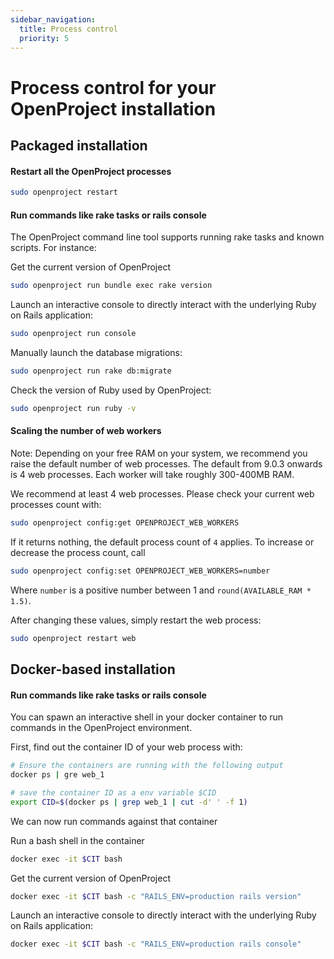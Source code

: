 ```yaml
---
sidebar_navigation:
  title: Process control
  priority: 5
---
```


# Process control for your OpenProject installation





## Packaged installation 

#### Restart all the OpenProject processes

```bash
sudo openproject restart
```



#### Run commands like rake tasks or rails console

The OpenProject command line tool supports running rake tasks and known scripts. For instance:

Get the current version of OpenProject

```bash
sudo openproject run bundle exec rake version
```

Launch an interactive console to directly interact with the underlying Ruby on Rails application:

```bash
sudo openproject run console
```

Manually launch the database migrations:

```bash
sudo openproject run rake db:migrate
```

Check the version of Ruby used by OpenProject:

```bash
sudo openproject run ruby -v
```



#### Scaling the number of web workers

Note: Depending on your free RAM on your system, we recommend you raise the default number of web processes. The default from 9.0.3 onwards is 4 web processes. Each worker will take roughly 300-400MB RAM.

We recommend at least 4 web processes. Please check your current web processes count with:

```bash
sudo openproject config:get OPENPROJECT_WEB_WORKERS
```

If it returns nothing, the default process count of `4` applies. To increase or decrease the process count, call

```bash
sudo openproject config:set OPENPROJECT_WEB_WORKERS=number
```

Where `number` is a positive number between 1 and `round(AVAILABLE_RAM * 1.5)`.

After changing these values, simply restart the web process:

```bash
sudo openproject restart web
```



## Docker-based installation

#### Run commands like rake tasks or rails console

You can spawn an interactive shell in your docker container to run commands in the OpenProject environment.



First, find out the container ID of your web process with: 

```bash
# Ensure the containers are running with the following output
docker ps | gre web_1

# save the container ID as a env variable $CID
export CID=$(docker ps | grep web_1 | cut -d' ' -f 1)
```



We can now run commands against that container

Run a bash shell in the container

```bash
docker exec -it $CIT bash
```

Get the current version of OpenProject

```bash
docker exec -it $CIT bash -c "RAILS_ENV=production rails version"
```

Launch an interactive console to directly interact with the underlying Ruby on Rails application:

```bash
docker exec -it $CIT bash -c "RAILS_ENV=production rails console"
```

